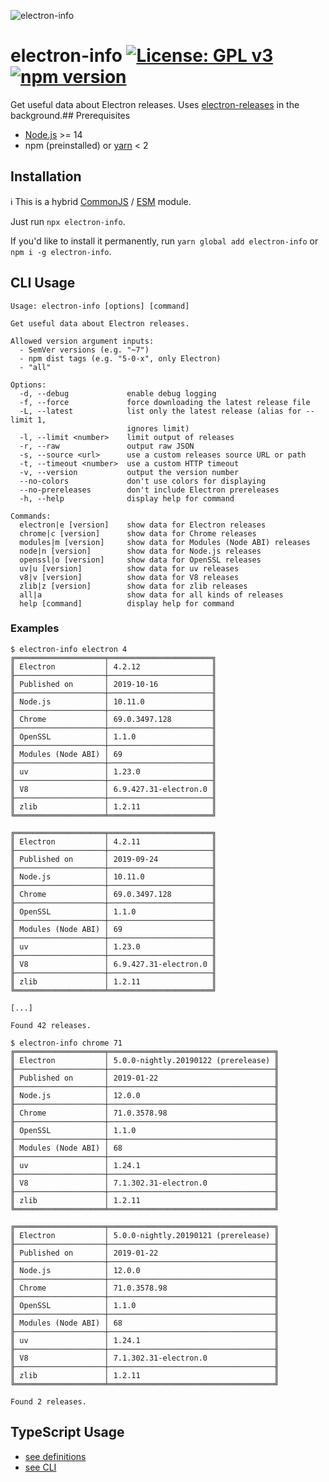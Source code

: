 ![electron-info](./electron-info-icon.png)

# electron-info [![License: GPL v3](https://img.shields.io/badge/License-GPLv3-blue.svg)](https://www.gnu.org/licenses/gpl-3.0) [![npm version](https://img.shields.io/npm/v/electron-info.svg?style=flat)](https://www.npmjs.com/package/electron-info)

Get useful data about Electron releases. Uses [electron-releases](https://github.com/electron/releases) in the background.## Prerequisites

- [Node.js](https://nodejs.org) >= 14
- npm (preinstalled) or [yarn](https://classic.yarnpkg.com) < 2

## Installation

ℹ️ This is a hybrid [CommonJS](https://nodejs.org/docs/latest/api/modules.html#modules-commonjs-modules) / [ESM](https://nodejs.org/api/esm.html#introduction) module.

Just run `npx electron-info`.

If you'd like to install it permanently, run `yarn global add electron-info` or `npm i -g electron-info`.

## CLI Usage

```
Usage: electron-info [options] [command]

Get useful data about Electron releases.

Allowed version argument inputs:
  - SemVer versions (e.g. "~7")
  - npm dist tags (e.g. "5-0-x", only Electron)
  - "all"

Options:
  -d, --debug             enable debug logging
  -f, --force             force downloading the latest release file
  -L, --latest            list only the latest release (alias for --limit 1,
                          ignores limit)
  -l, --limit <number>    limit output of releases
  -r, --raw               output raw JSON
  -s, --source <url>      use a custom releases source URL or path
  -t, --timeout <number>  use a custom HTTP timeout
  -v, --version           output the version number
  --no-colors             don't use colors for displaying
  --no-prereleases        don't include Electron prereleases
  -h, --help              display help for command

Commands:
  electron|e [version]    show data for Electron releases
  chrome|c [version]      show data for Chrome releases
  modules|m [version]     show data for Modules (Node ABI) releases
  node|n [version]        show data for Node.js releases
  openssl|o [version]     show data for OpenSSL releases
  uv|u [version]          show data for uv releases
  v8|v [version]          show data for V8 releases
  zlib|z [version]        show data for zlib releases
  all|a                   show data for all kinds of releases
  help [command]          display help for command
```

### Examples

```shell
$ electron-info electron 4
╔════════════════════╤═══════════════════════╗
║ Electron           │ 4.2.12                ║
╟────────────────────┼───────────────────────╢
║ Published on       │ 2019-10-16            ║
╟────────────────────┼───────────────────────╢
║ Node.js            │ 10.11.0               ║
╟────────────────────┼───────────────────────╢
║ Chrome             │ 69.0.3497.128         ║
╟────────────────────┼───────────────────────╢
║ OpenSSL            │ 1.1.0                 ║
╟────────────────────┼───────────────────────╢
║ Modules (Node ABI) │ 69                    ║
╟────────────────────┼───────────────────────╢
║ uv                 │ 1.23.0                ║
╟────────────────────┼───────────────────────╢
║ V8                 │ 6.9.427.31-electron.0 ║
╟────────────────────┼───────────────────────╢
║ zlib               │ 1.2.11                ║
╚════════════════════╧═══════════════════════╝

╔════════════════════╤═══════════════════════╗
║ Electron           │ 4.2.11                ║
╟────────────────────┼───────────────────────╢
║ Published on       │ 2019-09-24            ║
╟────────────────────┼───────────────────────╢
║ Node.js            │ 10.11.0               ║
╟────────────────────┼───────────────────────╢
║ Chrome             │ 69.0.3497.128         ║
╟────────────────────┼───────────────────────╢
║ OpenSSL            │ 1.1.0                 ║
╟────────────────────┼───────────────────────╢
║ Modules (Node ABI) │ 69                    ║
╟────────────────────┼───────────────────────╢
║ uv                 │ 1.23.0                ║
╟────────────────────┼───────────────────────╢
║ V8                 │ 6.9.427.31-electron.0 ║
╟────────────────────┼───────────────────────╢
║ zlib               │ 1.2.11                ║
╚════════════════════╧═══════════════════════╝

[...]

Found 42 releases.
```

```shell
$ electron-info chrome 71
╔════════════════════╤═════════════════════════════════════╗
║ Electron           │ 5.0.0-nightly.20190122 (prerelease) ║
╟────────────────────┼─────────────────────────────────────╢
║ Published on       │ 2019-01-22                          ║
╟────────────────────┼─────────────────────────────────────╢
║ Node.js            │ 12.0.0                              ║
╟────────────────────┼─────────────────────────────────────╢
║ Chrome             │ 71.0.3578.98                        ║
╟────────────────────┼─────────────────────────────────────╢
║ OpenSSL            │ 1.1.0                               ║
╟────────────────────┼─────────────────────────────────────╢
║ Modules (Node ABI) │ 68                                  ║
╟────────────────────┼─────────────────────────────────────╢
║ uv                 │ 1.24.1                              ║
╟────────────────────┼─────────────────────────────────────╢
║ V8                 │ 7.1.302.31-electron.0               ║
╟────────────────────┼─────────────────────────────────────╢
║ zlib               │ 1.2.11                              ║
╚════════════════════╧═════════════════════════════════════╝

╔════════════════════╤═════════════════════════════════════╗
║ Electron           │ 5.0.0-nightly.20190121 (prerelease) ║
╟────────────────────┼─────────────────────────────────────╢
║ Published on       │ 2019-01-22                          ║
╟────────────────────┼─────────────────────────────────────╢
║ Node.js            │ 12.0.0                              ║
╟────────────────────┼─────────────────────────────────────╢
║ Chrome             │ 71.0.3578.98                        ║
╟────────────────────┼─────────────────────────────────────╢
║ OpenSSL            │ 1.1.0                               ║
╟────────────────────┼─────────────────────────────────────╢
║ Modules (Node ABI) │ 68                                  ║
╟────────────────────┼─────────────────────────────────────╢
║ uv                 │ 1.24.1                              ║
╟────────────────────┼─────────────────────────────────────╢
║ V8                 │ 7.1.302.31-electron.0               ║
╟────────────────────┼─────────────────────────────────────╢
║ zlib               │ 1.2.11                              ║
╚════════════════════╧═════════════════════════════════════╝

Found 2 releases.

```

## TypeScript Usage

- [see definitions](https://unpkg.com/browse/electron-info@latest/dist/ElectronInfo.d.ts)
- [see CLI](./src/cli.ts)
